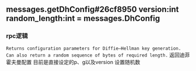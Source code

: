 ## messages.getDhConfig#26cf8950 version:int random_length:int = messages.DhConfig

### rpc逻辑
`Returns configuration parameters for Diffie–Hellman key generation. Can also return a random sequence of bytes of required length.`
返回迪菲霍夫曼配置 目前是直接设定的p、g以及version 设置随机数